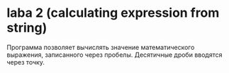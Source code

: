 # laba 2 (calculating expression from string)

Программа позволяет вычислять значение математического выражения, записанного через пробелы. Десятичные дроби вводятся через точку. 
 
